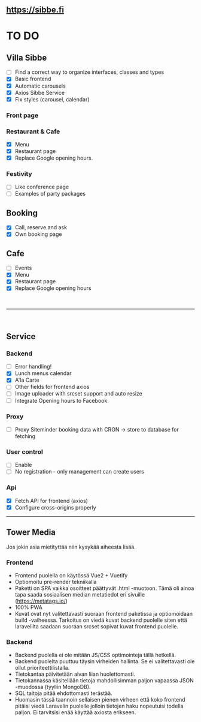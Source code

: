 ## <https://sibbe.fi>

# TO DO

## Villa Sibbe

- [ ] Find a correct way to organize interfaces, classes and types
- [x] Basic frontend
- [x] Automatic carousels
- [x] Axios Sibbe Service
- [x] Fix styles (carousel, calendar)

### Front page

### Restaurant & Cafe

- [x] Menu
- [x] Restaurant page
- [x] Replace Google opening hours.

### Festivity

- [ ] Like conference page
- [ ] Examples of party packages

## Booking

- [x] Call, reserve and ask
- [x] Own booking page

## Cafe

- [ ] Events
- [x] Menu
- [x] Restaurant page
- [x] Replace Google opening hours

&nbsp;

---

&nbsp;

## Service

### Backend

- [ ] Error handling!
- [x] Lunch menus calendar
- [x] A'la Carte
- [ ] Other fields for frontend axios
- [ ] Image uploader with srcset support and auto resize
- [ ] Integrate Opening hours to Facebook

### Proxy

- [ ] Proxy Siteminder booking data with CRON -> store to database for fetching

### User control

- [ ] Enable
- [ ] No registration - only management can create users

### Api

- [x] Fetch API for frontend (axios)
- [x] Configure cross-origins properly

---

## Tower Media

Jos jokin asia mietityttää niin kysykää aiheesta lisää.

### Frontend

- Frontend puolella on käytössä Vue2 + Vuetify
- Optiomoitu pre-render tekniikalla
- Paketti on SPA vaikka osoitteet päättyvät .html -muotoon. Tämä oli ainoa tapa saada sosiaalisen median metatiedot eri sivuille (https://metatags.io/)
- 100% PWA
- Kuvat ovat nyt valitettavasti suoraan frontend paketissa ja optiomoidaan build -vaiheessa. Tarkoitus on viedä kuvat backend puolelle siten että laravelilta saadaan suoraan srcset sopivat kuvat frontend puolelle.

### Backend

- Backend puolella ei ole mitään JS/CSS optimointeja tällä hetkellä.
- Backend puolelta puuttuu täysin virheiden hallinta. Se ei valitettavasti ole ollut prioriteettilistalla.
- Tietokantaa päivitetään aivan liian huolettomasti.
- Tietokannassa käsitellään tietoja mahdollisimman paljon vapaassa JSON -muodossa (tyyliin MongoDB).
- SQL taitoja pitää ehdottomasti terästää.
- Huomasin tässä taannoin sellaisen pienen virheen että koko frontend pitäisi viedä Laravelin puolelle jolloin tietojen haku nopeutuisi todella paljon. Ei tarvitsisi enää käyttää axiosta erikseen.

